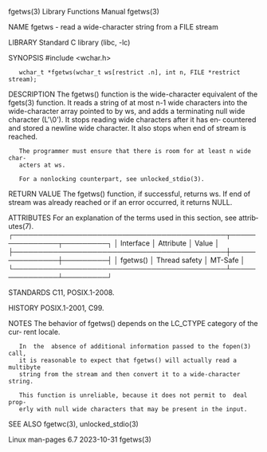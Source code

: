 fgetws(3)                  Library Functions Manual                  fgetws(3)

NAME
       fgetws - read a wide-character string from a FILE stream

LIBRARY
       Standard C library (libc, -lc)

SYNOPSIS
       #include <wchar.h>

       wchar_t *fgetws(wchar_t ws[restrict .n], int n, FILE *restrict stream);

DESCRIPTION
       The  fgetws() function is the wide-character equivalent of the fgets(3)
       function.  It reads a string of at most n-1 wide  characters  into  the
       wide-character array pointed to by ws, and adds a terminating null wide
       character  (L'\0').   It stops reading wide characters after it has en‐
       countered and stored a newline wide character.  It also stops when  end
       of stream is reached.

       The programmer must ensure that there is room for at least n wide char‐
       acters at ws.

       For a nonlocking counterpart, see unlocked_stdio(3).

RETURN VALUE
       The fgetws() function, if successful, returns ws.  If end of stream was
       already reached or if an error occurred, it returns NULL.

ATTRIBUTES
       For  an  explanation  of  the  terms  used in this section, see attrib‐
       utes(7).
       ┌───────────────────────────────────────────┬───────────────┬─────────┐
       │ Interface                                 │ Attribute     │ Value   │
       ├───────────────────────────────────────────┼───────────────┼─────────┤
       │ fgetws()                                  │ Thread safety │ MT-Safe │
       └───────────────────────────────────────────┴───────────────┴─────────┘

STANDARDS
       C11, POSIX.1-2008.

HISTORY
       POSIX.1-2001, C99.

NOTES
       The behavior of fgetws() depends on the LC_CTYPE category of  the  cur‐
       rent locale.

       In  the  absence of additional information passed to the fopen(3) call,
       it is reasonable to expect that fgetws() will actually read a multibyte
       string from the stream and then convert it to a wide-character string.

       This function is unreliable, because it does not permit to  deal  prop‐
       erly with null wide characters that may be present in the input.

SEE ALSO
       fgetwc(3), unlocked_stdio(3)

Linux man-pages 6.7               2023-10-31                         fgetws(3)
